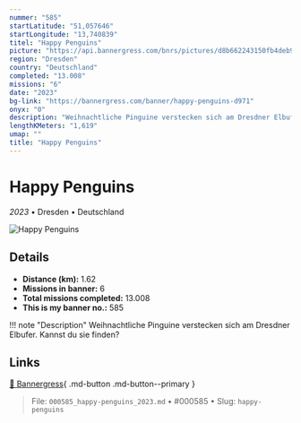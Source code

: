 ```yaml
---
nummer: "585"
startLatitude: "51,057646"
startLongitude: "13,740839"
titel: "Happy Penguins"
picture: "https://api.bannergress.com/bnrs/pictures/d8b662243150fb4deb9d1b4b29fd8f61"
region: "Dresden"
country: "Deutschland"
completed: "13.008"
missions: "6"
date: "2023"
bg-link: "https://bannergress.com/banner/happy-penguins-d971"
onyx: "0"
description: "Weihnachtliche Pinguine verstecken sich am Dresdner Elbufer. Kannst du sie finden?"
lengthKMeters: "1,619"
umap: ""
title: "Happy Penguins"
---
```

# Happy Penguins

*2023* • Dresden • Deutschland

![Happy Penguins](https://api.bannergress.com/bnrs/pictures/d8b662243150fb4deb9d1b4b29fd8f61)

## Details
- **Distance (km):** 1.62
- **Missions in banner:** 6
- **Total missions completed:** 13.008
- **This is my banner no.:** 585


!!! note "Description"
    Weihnachtliche Pinguine verstecken sich am Dresdner Elbufer. Kannst du sie finden?



## Links
[🔗 Bannergress](https://bannergress.com/banner/happy-penguins-d971){ .md-button .md-button--primary }



> File: `000585_happy-penguins_2023.md` • #000585 • Slug: `happy-penguins`
